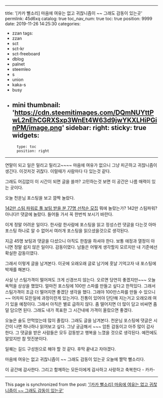 
---
title: '[카카 뻘소리] 마음에 여유는 없고 귀찮니즘이 ~~ 그래도 감동이 있는곳'
permlink: 45d6xq
catalog: true
toc_nav_num: true
toc: true
position: 9999
date: 2019-11-26 14:25:30
categories:
- zzan
tags:
- zzan
- sct
- sct-kr
- sct-freeboard
- dblog
- palnet
- steemleo
- s
- union
- kaka-s
- busy
- mini
thumbnail: 'https://cdn.steemitimages.com/DQmNUYttPwL2nEhCGRXSxp3WnEt4W63d9jwYKXLHiPGinPM/image.png'
sidebar:
    right:
        sticky: true
widgets:
    -
        type: toc
        position: right
---


연말이 되고 일은 밀리고 밀리고~~~~
마음에 여유가 없으니 그냥 피곤하고 
귀찮니즘이 생긴다.  이것저것  귀찮다.
이럴때가 사람마다 다 있는것 같다. 

그래도 어김없이 이 시간이 되면 글을 쓸까? 고민하는것
보면 이 공간은 나름 매력이 있는 곳이다. 

오늘 천운님 포스팅을 보고 깜짝 놀랐다. 

[142만 스팀 파워로 풀 보팅 받을 분 77명 선착순 모집](https://www.steemzzang.com/zzan/@cjsdns/142-77)
뭐에 놀랐는가?  142만 스팀파워?  아니다!!
댓글에 놀랐다. 들어들 가서 꼭 한번씩 보시기 바란다.

이게 정말 어려운 일이다. 
한사람 한사람에 포스팅을 읽고 정성스런 댓글을 다는것
아마 포스팅 하나로 알 수 없어서 여러개 포스팅을 
읽으셨을것으로 생각된다. 

지금 45명 보팅과 댓글을 다셨으니 아직도 한참을 
하셔야 한다. 보통 애정과 열정이 아니면 정말 쉽지 않은 일이다.
감동이였다. 남들은 어떻게 생각할지 모르지만 내 기준에선 
확실한 감동이였다. 

그래서 이렇게 글을 남겨본다. 
이곳에  오래오래 글로 남기에 훗날 기억고자 
내 포스팅에 박재를 해본다. 

사실 난 스팀가격이 떨어져도 크게 신경쓰지 않는다. 
오르면 당연히 좋겠지만~~~
오늘 욕먹을 상상을 했었다.  얼마전 포스팅에 100만 스파를
만들고 싶다고 한적있다. 그래서 스팀가격이 조금 더 떨어지면
좋겠단 생각을 했다. 그래야 100만스파를 만들 수 있으니~~
어차피 모든일에 과정이란게 있는거다.  진통이 있어야 단단해 지는거고
오래오래 여기 있을 예정이다.  그래서 아직은 별로 급하지 않다. 
좀 떨어지면 더 많이 담고 비싸면 좀 덜 담으면 된다. 
그래도 내가 목표한 그 시간내에 가격이 올랐으면 좋겠다. 

오늘은 술도 안먹었는데 많이 졸립다. 
그래도 글을 남겨본다. 
천운님 포스팅에 댓글은 시간이 나면 하나하나 읽어보고 싶다.
그냥 궁금해서 ~~~  암튼 감동이고 아주 많이 감사한다. 
그 댓글을 받은 사람들은 모두 감동받고 행복을 
느꼈을 것으로 생각된다. 예전에도 알았지만 참 멋진분이다.

일퀘는 길드 구성원으로 해야 할 것 같다.
후딱 끝내고 자야겠다. 

 마음에 여유는 없고 귀찮니즘이 ~~ 그래도 감동이 있는곳
오늘에 짤막 뻘소리다. 

이 공간에 감사한다. 
그리고 함께하는 모든이에게 감사하고 사랑하고 축복한다 - 카카-

- - -

This page is synchronized from the post: ['[카카 뻘소리] 마음에 여유는 없고 귀찮니즘이 ~~ 그래도 감동이 있는곳'](https://steemit.com/@kibumh/45d6xq)
